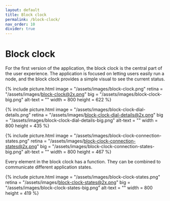 ```yaml
---
layout: default
title: Block clock
permalink: /block-clock/
nav_order: 10
divider: true
---
```


# Block clock

For the first version of the application, the block clock is the central part of the user experience. The application is focused on letting users easily run a node, and the block clock provides a simple visual to see the current status.

{% include picture.html
	image = "/assets/images/block-clock.png"
	retina = "/assets/images/block-clock@2x.png"
	big = "/assets/images/block-clock-big.png"
	alt-text = ""
	width = 800
	height = 622
%}

{% include picture.html
	image = "/assets/images/block-clock-dial-details.png"
	retina = "/assets/images/block-clock-dial-details@2x.png"
	big = "/assets/images/block-clock-dial-details-big.png"
	alt-text = ""
	width = 800
	height = 435
%}

{% include picture.html
	image = "/assets/images/block-clock-connection-states.png"
	retina = "/assets/images/block-clock-connection-states@2x.png"
	big = "/assets/images/block-clock-connection-states-big.png"
	alt-text = ""
	width = 800
	height = 467
%}

Every element in the block clock has a function. They can be combined to communicate different application states.

{% include picture.html
	image = "/assets/images/block-clock-states.png"
	retina = "/assets/images/block-clock-states@2x.png"
	big = "/assets/images/block-clock-states-big.png"
	alt-text = ""
	width = 800
	height = 419
%}